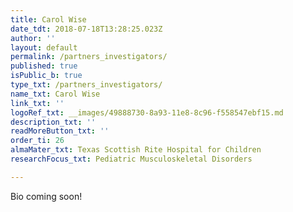 ```yaml
---
title: Carol Wise
date_tdt: 2018-07-18T13:28:25.023Z
author: ''
layout: default
permalink: /partners_investigators/
published: true
isPublic_b: true
type_txt: /partners_investigators/
name_txt: Carol Wise
link_txt: ''
logoRef_txt: __images/49888730-8a93-11e8-8c96-f558547ebf15.md
description_txt: ''
readMoreButton_txt: ''
order_ti: 26
almaMater_txt: Texas Scottish Rite Hospital for Children
researchFocus_txt: Pediatric Musculoskeletal Disorders

---
```


Bio coming soon!
